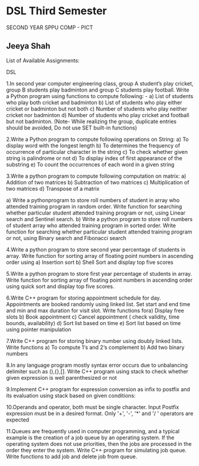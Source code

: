 # DSL Third Semester
SECOND YEAR SPPU COMP - PICT

## Jeeya Shah

List of Available Assignments:

DSL

1.In second year computer engineering class, group A student’s play cricket, group B students play badminton and group C students play football. Write a Python program using functions to compute following: - a) List of students who play both cricket and badminton b) List of students who play either cricket or badminton but not both c) Number of students who play neither cricket nor badminton d) Number of students who play cricket and football but not badminton. (Note- While realizing the group, duplicate entries should be avoided, Do not use SET built-in functions)

2.Write a Python program to compute following operations on String: a) To display word with the longest length b) To determines the frequency of occurrence of particular character in the string c) To check whether given string is palindrome or not d) To display index of first appearance of the substring e) To count the occurrences of each word in a given string

3.Write a python program to compute following computation on matrix: a) Addition of two matrices b) Subtraction of two matrices c) Multiplication of two matrices d) Transpose of a matrix

a) Write a pythonprogram to store roll numbers of student in array who attended training program in random order. Write function for searching whether particular student attended training program or not, using Linear search and Sentinel search. b) Write a python program to store roll numbers of student array who attended training program in sorted order. Write function for searching whether particular student attended training program or not, using Binary search and Fibonacci search

4.Write a python program to store second year percentage of students in array. Write function for sorting array of floating point numbers in ascending order using a) Insertion sort b) Shell Sort and display top five scores

5.Write a python program to store first year percentage of students in array. Write function for sorting array of floating point numbers in ascending order using quick sort and display top five scores.

6.Write C++ program for storing appointment schedule for day. Appointments are booked randomly using linked list. Set start and end time and min and max duration for visit slot. Write functions fora) Display free slots b) Book appointment c) Cancel appointment ( check validity, time bounds, availability) d) Sort list based on time e) Sort list based on time using pointer manipulation

7.Write C++ program for storing binary number using doubly linked lists. Write functions a) To compute 1‘s and 2‘s complement b) Add two binary numbers

8.In any language program mostly syntax error occurs due to unbalancing delimiter such as (),{},[]. Write C++ program using stack to check whether given expression is well parenthesized or not

9.Implement C++ program for expression conversion as infix to postfix and its evaluation using stack based on given conditions:

10.Operands and operator, both must be single character.
Input Postfix expression must be in a desired format.
Only '+', '-', '*' and '/ ' operators are expected

11.Queues are frequently used in computer programming, and a typical example is the creation of a job queue by an operating system. If the operating system does not use priorities, then the jobs are processed in the order they enter the system. Write C++ program for simulating job queue. Write functions to add job and delete job from queue.
